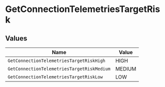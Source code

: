 # GetConnectionTelemetriesTargetRisk


## Values

| Name                                       | Value                                      |
| ------------------------------------------ | ------------------------------------------ |
| `GetConnectionTelemetriesTargetRiskHigh`   | HIGH                                       |
| `GetConnectionTelemetriesTargetRiskMedium` | MEDIUM                                     |
| `GetConnectionTelemetriesTargetRiskLow`    | LOW                                        |